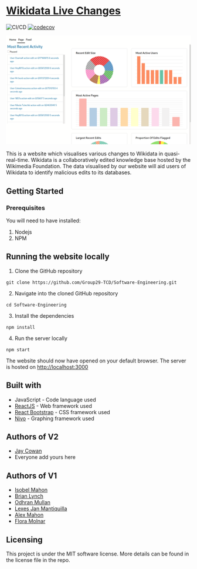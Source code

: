 # [Wikidata Live Changes](https://group29-tcd.github.io/Software-Engineering/#/)
![CI/CD](https://github.com/Group29-TCD/Software-Engineering/workflows/CI/CD/badge.svg) [![codecov](https://codecov.io/gh/Group29-TCD/Software-Engineering/branch/master/graph/badge.svg)](https://codecov.io/gh/Group29-TCD/Software-Engineering)

![banner](data/Dashboard.gif)

This is a website which visualises various changes to Wikidata in quasi-real-time. Wikidata is a collaboratively edited knowledge base hosted by the Wikimedia Foundation. The data visualised by our website will aid users of Wikidata to identify malicious edits to its databases.

## Getting Started

### Prerequisites

You will need to have installed:

1. Nodejs
2. NPM

## Running the website locally

1. Clone the GitHub repository

```
git clone https://github.com/Group29-TCD/Software-Engineering.git
```

2. Navigate into the cloned GitHub repository

```
cd Software-Engineering
```

3. Install the dependencies

```
npm install
```

4. Run the server locally

```
npm start
```

The website should now have opened on your default browser. The server is hosted on [http://localhost:3000](http://localhost:3000)

## Built with

* JavaScript - Code language used
* [ReactJS](https://reactjs.org/) - Web framework used
* [React Bootstrap](https://react-bootstrap.github.io/) - CSS framework used
* [Nivo](https://nivo.rocks/) - Graphing framework used

## Authors of V2
* [Jay Cowan](https://github.com/jaycowan)
* Everyone add yours here
## Authors of V1
* [Isobel Mahon](https://github.com/isobelm)
* [Brian Lynch](https://github.com/brianlunch)
* [Odhran Mullan](https://github.com/omullan)
* [Lexes Jan Mantiquilla](https://github.com/lexesjan)
* [Alex Mahon](https://github.com/Juuiko)
* [Flora Molnar](https://github.com/flora-m)

## Licensing 
This project is under the MIT software license. More details can be found in the license file in the repo.
